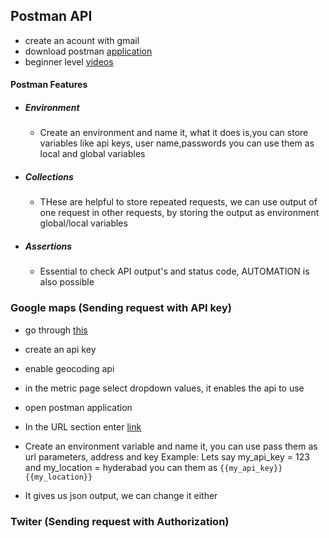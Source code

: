 ## Postman API

  - create an acount with gmail
  - download postman [application](https://www.getpostman.com/apps)
  - beginner level [videos](https://www.youtube.com/playlist?list=PLM-7VG-sgbtBsenu0CM-UF3NZj3hQFs7E)

#### Postman Features
  
  - ##### Environment
      - Create an environment and name it, what it does is,you can store variables like api keys, user name,passwords you can use them as local and global variables
  - ##### Collections
      - THese are helpful to store repeated requests, we can use output of one request in other requests, by storing the output as environment global/local variables
  - ##### Assertions
      - Essential to check API output's and status code, AUTOMATION is also possible
      
### Google maps (Sending request with API key)
  - go through [this](https://developers.google.com/maps/documentation/geocoding/start)
  - create an api key
  - enable geocoding api
  - in the metric page select dropdown values, it enables the api to use
  - open postman application 
  - In the URL section enter [link](https://maps.googleapis.com/maps/api/geocode/json?address=1600+Amphitheatre+Parkway,+Mountain+View,+CA&key=YOUR_API_KEY)
  - Create an environment variable and name it, you can use pass them as url parameters, address and key 
      Example: Lets say my_api_key = 123 and my_location = hyderabad  you can them as <code>{{my_api_key}}</code><code>{{my_location}}</code>
     
  - It gives us json output, we can change  it either   
  
### Twiter (Sending request with Authorization)

